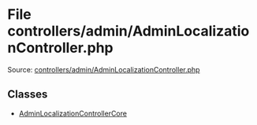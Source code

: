 File controllers/admin/AdminLocalizationController.php
=========

Source: [controllers/admin/AdminLocalizationController.php](https://github.com/PrestaShop/PrestaShop/blob/1.6.0.6/controllers/admin/AdminLocalizationController.php)


Classes
-------

* [AdminLocalizationControllerCore](class.AdminLocalizationControllerCore.md)

